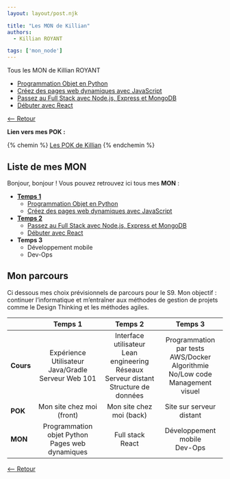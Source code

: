```yaml
---
layout: layout/post.njk

title: "Les MON de Killian"
authors:
  - Killian ROYANT

tags: ['mon_node']
---
```


<!-- début résumé -->

Tous les MON de Killian ROYANT

- [Programmation Objet en Python](royantk/temps_1/POO_python)
- [Créez des pages web dynamiques avec JavaScript](royantk/temps_1/js)
- [Passez au Full Stack avec Node.js, Express et MongoDB](royantk/temps_2/fullstack)
- [Débuter avec React](royantk/temps_2/react)

<!-- fin résumé -->

[<-- Retour](../)

**Lien vers mes POK :**

{% chemin %} [Les POK de Killian](../../pok/royantk) {% endchemin %}

## Liste de mes MON

Bonjour, bonjour ! Vous pouvez retrouvez ici tous mes **MON** :

- [**Temps 1**](temps_1)
  - [Programmation Objet en Python](temps_1/POO_python)
  - [Créez des pages web dynamiques avec JavaScript](temps_1/js)
- [**Temps 2**](temps_2)
  - [Passez au Full Stack avec Node.js, Express et MongoDB](temps_2/fullstack)
  - [Débuter avec React](temps_2/react)
- **Temps 3**
  - Développement mobile
  - Dev-Ops

## Mon parcours

Ci dessous mes choix prévisionnels de parcours pour le S9. Mon objectif : continuer l’informatique et m’entraîner aux méthodes de gestion de projets comme le Design Thinking et les méthodes agiles.

|  | **Temps 1** | **Temps 2** | **Temps 3** |
|---|:---:|:---:|:---:|
| **Cours** | Expérience Utilisateur<br>Java/Gradle<br>Serveur Web 101 | Interface utilisateur<br>Lean engineering<br>Réseaux<br>Serveur distant<br>Structure de données | Programmation par tests<br>AWS/Docker<br>Algorithmie<br>No/Low code<br>Management visuel |
| **POK** | Mon site chez moi (front) | Mon site chez moi (back) | Site sur serveur distant |
| **MON** | Programmation objet Python<br>Pages web dynamiques | Full stack<br>React | Développement mobile<br>Dev-Ops |

[<-- Retour](../)
